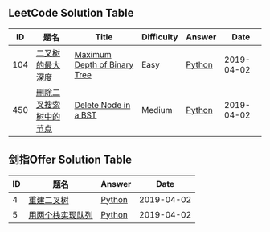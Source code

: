 ## LeetCode Solution Table

| ID   | 题名                                                         | Title                                                        | Difficulty | Answer          | Date       |
| ---- | ------------------------------------------------------------ | ------------------------------------------------------------ | ---------- | --------------- | ---------- |
| 104    | [二叉树的最大深度](https://leetcode-cn.com/problems/maximum-depth-of-binary-tree/description/) | [Maximum Depth of Binary Tree](https://leetcode.com/problems/maximum-depth-of-binary-tree/description/) | Easy       | [Python](https://github.com/YimingXue/leetcode-sword2offer/blob/master/leetcode/二叉树的最大深度.py) | 2019-04-02 |
| 450    | [删除二叉搜索树中的节点](https://leetcode-cn.com/problems/delete-node-in-a-bst/description/) | [Delete Node in a BST](https://leetcode.com/problems/delete-node-in-a-bst/description/) | Medium       | [Python](https://github.com/YimingXue/leetcode-sword2offer/blob/master/leetcode/删除二叉搜索树中的节点.py) | 2019-04-02 |





## 剑指Offer Solution Table

| ID   | 题名 | Answer | Date |
| ---- | ---- | ------ | ---- |
| 4    | [重建二叉树](https://www.nowcoder.com/practice/8a19cbe657394eeaac2f6ea9b0f6fcf6?tpId=13&tqId=11157&tPage=1&rp=1&ru=%2Fta%2Fcoding-interviews&qru=%2Fta%2Fcoding-interviews%2Fquestion-ranking) | [Python](https://github.com/YimingXue/leetcode-sword2offer/blob/master/sword2offer/重建二叉树.py) | 2019-04-02 |
| 5    | [用两个栈实现队列](https://www.nowcoder.com/practice/54275ddae22f475981afa2244dd448c6?tpId=13&tqId=11158&rp=1&ru=/ta/coding-interviews&qru=/ta/coding-interviews/question-ranking) | [Python](https://github.com/YimingXue/leetcode-sword2offer/blob/master/sword2offer/用两个栈实现队列.py) | 2019-04-02 |

